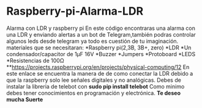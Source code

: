 # Raspberry-pi-Alarma-LDR
Alarma con LDR y raspberry pi
En este código encontraras una alarma con una LDR y enviando alertas a un bot de Telegram,también podras controlar algunos leds desde telegram ya todo es cuestión de tu imaginación.
materiales que se necesitaran:
*Raspberry pi(2,3B, 3B+, zero)
*LDR
*Un condensador/capacitor de 1μF 16V
*Buzzer
*Jumpers
*Protoboard
*LEDS
*Resistencias de 100Ω
**https://projects.raspberrypi.org/en/projects/physical-computing/12
En este enlace se encuentra la manera de de como conectar la LDR debido a que la raspberry solo lee señales digitales y no analógicas.
Debes de instalar la libreria de telebot con **sudo pip install telebot**
Como minimo debes tener conocimientos en programación y electrónica.
**Te deseo mucha Suerte**
